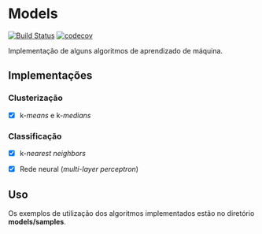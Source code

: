 # Models

[![Build Status](https://travis-ci.org/enzo-santos/models.svg?branch=main)](https://travis-ci.org/enzo-santos/models) 
[![codecov](https://codecov.io/gh/enzo-santos/models/branch/main/graph/badge.svg?token=YEKFNW6ILF)](https://codecov.io/gh/enzo-santos/models)

Implementação de alguns algoritmos de aprendizado de máquina.

## Implementações

### Clusterização

- [x] k-*means* e k-*medians*

### Classificação

- [x] k-*nearest neighbors*

- [x] Rede neural (*multi-layer perceptron*)

## Uso

Os exemplos de utilização dos algoritmos implementados estão no diretório **models/samples**.
